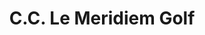 ---
title: "C.C. Le Meridiem Golf"
url: /barranquilla/c-c-le-meridiem-golf/
shop: centro comercial
---